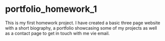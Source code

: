 # portfolio_homework_1

This is my first homework project. I have created a basic three page website with a short biography, a portfolio showcasing some of my projects as well as a contact page to get in touch with me vie email.